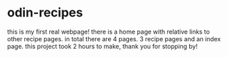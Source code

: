 # odin-recipes
this is my first real webpage!
there is a home page with relative links to other recipe pages.
in total there are 4 pages.
3 recipe pages and an index page.
this project took 2 hours to make, thank you for stopping by!
